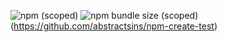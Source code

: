 ![npm (scoped)](https://img.shields.io/npm/v/@abstractsins/test?style=for-the-badge)
![npm bundle size (scoped)](https://img.shields.io/bundlephobia/min/@abstractsins/test)
(https://github.com/abstractsins/npm-create-test)